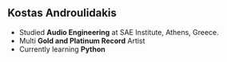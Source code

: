 ## Kostas Androulidakis

- Studied **Audio Engineering** at SAE Institute, Athens, Greece.
- Multi **Gold and Platinum Record** Artist
- Currently learning **Python**

